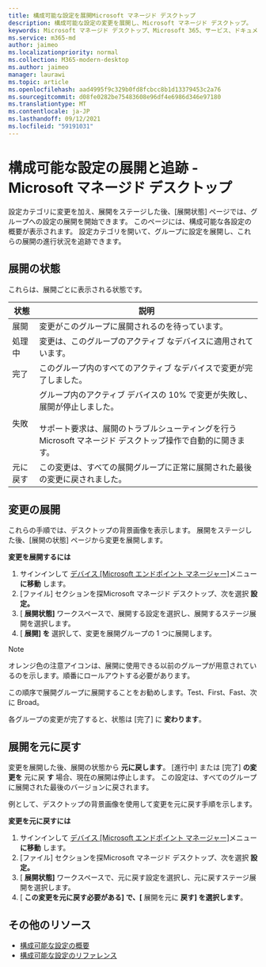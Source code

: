 ```yaml
---
title: 構成可能な設定を展開Microsoft マネージド デスクトップ
description: 構成可能な設定の変更を展開し、Microsoft マネージド デスクトップ。
keywords: Microsoft マネージド デスクトップ、Microsoft 365、サービス、ドキュメント、展開、ステージ展開、構成可能な設定
ms.service: m365-md
author: jaimeo
ms.localizationpriority: normal
ms.collection: M365-modern-desktop
ms.author: jaimeo
manager: laurawi
ms.topic: article
ms.openlocfilehash: aad4995f9c329b0fd8fcbcc8b1d13379453c2a76
ms.sourcegitcommit: d08fe0282be75483608e96df4e6986d346e97180
ms.translationtype: MT
ms.contentlocale: ja-JP
ms.lasthandoff: 09/12/2021
ms.locfileid: "59191031"
---
```

# <a name="deploy-and-track-configurable-settings---microsoft-managed-desktop"></a>構成可能な設定の展開と追跡 - Microsoft マネージド デスクトップ

設定カテゴリに変更を加え、展開をステージした後、[展開状態] ページでは、グループへの設定の展開を開始できます。 このページには、構成可能な各設定の概要が表示されます。 設定カテゴリを開いて、グループに設定を展開し、これらの展開の進行状況を追跡できます。

## <a name="deployment-statuses"></a>展開の状態

これらは、展開ごとに表示される状態です。

状態 | 説明
--- | ---
展開 | 変更がこのグループに展開されるのを待っています。
処理中 | 変更は、このグループのアクティブ なデバイスに適用されています。
完了 | このグループ内のすべてのアクティブ なデバイスで変更が完了しました。
失敗 | グループ内のアクティブ デバイスの 10% で変更が失敗し、展開が停止しました。<br><br> サポート要求は、展開のトラブルシューティングを行うMicrosoft マネージド デスクトップ操作で自動的に開きます。
元に戻す | この変更は、すべての展開グループに正常に展開された最後の変更に戻されました。

## <a name="deploy-changes"></a>変更の展開

これらの手順では、デスクトップの背景画像を表示します。 展開をステージした後、[展開の状態] ページから変更を展開します。

**変更を展開するには**

1. サインインして [デバイス [Microsoft エンドポイント マネージャー]](https://endpoint.microsoft.com/)メニュー **に移動** します。
2. [ファイル] セクションを探Microsoft マネージド デスクトップ、次を選択 **設定。**
3. [ **展開状態]** ワークスペースで、展開する設定を選択し、展開するステージ展開を選択します。
4. [ **展開] を** 選択して、変更を展開グループの 1 つに展開します。

> [!NOTE]
> オレンジ色の注意アイコンは、展開に使用できる以前のグループが用意されているのを示します。順番にロールアウトする必要があります。

<!-- Needs picture updated to show MEM ![Deployment status workspace. Trusted sites pane on the right. In the Deployment groups section are three columns: deployment groups, devices, and status. In the status column, "deploy" is highlighted.](../../media/1deployedit.png) -->

この順序で展開グループに展開することをお勧めします。Test、First、Fast、次に Broad。 

各グループの変更が完了すると、状態は [完了] に **変わります**。

<!-- Needs picture updated to show MEM ![Deployment status workspace with columns for date updated, version, test, first, fast, and broad. The Proxy row is expanded, showing a dated setting flagged as "complete" in each of the four deployment groups.](../../media/2completeedit.png) -->

## <a name="revert-deployment"></a>展開を元に戻す

変更を展開した後、展開の状態から **元に戻します**。 [進行中] または [完了] **の変更を** 元に戻 **す** 場合、現在の展開は停止します。 この設定は、すべてのグループに展開された最後のバージョンに戻されます。

例として、デスクトップの背景画像を使用して変更を元に戻す手順を示します。 

**変更を元に戻すには**

1. サインインして [デバイス [Microsoft エンドポイント マネージャー]](https://endpoint.microsoft.com/)メニュー **に移動** します。
2. [ファイル] セクションを探Microsoft マネージド デスクトップ、次を選択 **設定。**
3. [ **展開状態]** ワークスペースで、元に戻す設定を選択し、元に戻すステージ展開を選択します。
4. [ **この変更を元に戻す必要がある] で、[** 展開を元に **戻す] を選択します**。

<!-- Needs picture updated to show MEM ![Deployment status workspace. Browser start pages is selected, opening a pane on the right side with data about the submitted change and its status. At the bottom is the "need to revert this change" area where you can select "Revert deployment."](../../media/3revert.png) -->

## <a name="additional-resources"></a>その他のリソース

- [構成可能な設定の概要](config-setting-overview.md)
- [構成可能な設定のリファレンス](config-setting-ref.md) 
